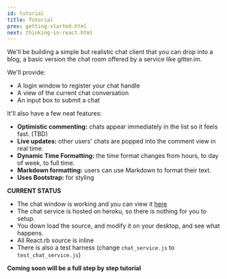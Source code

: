 ```yaml
---
id: tutorial
title: Tutorial
prev: getting-started.html
next: thinking-in-react.html
---
```


We'll be building a simple but realistic chat client that you can drop into a blog, a basic version the chat room offered by a service like gitter.im.

We'll provide:

* A login window to register your chat handle
* A view of the current chat conversation
* An input box to submit a chat

It'll also have a few neat features:

* **Optimistic commenting:** chats appear immediately in the list so it feels fast. (TBD)
* **Live updates:** other users' chats are popped into the comment view in real time.
* **Dynamic Time Formatting:** the time format changes from hours, to day of week, to full time.
* **Markdown formatting:** users can use Markdown to format their text.
* **Uses Bootstrap:** for styling

**CURRENT STATUS**

* The chat window is working and you can view it [here](/chatrb.html)
* The chat service is hosted on heroku, so there is nothing for you to setup.
* You down load the source, and modify it on your desktop, and see what happens.
* All React.rb source is inline
* There is also a test harness (change `chat_service.js` to `test_chat_service.js`)

**Coming soon will be a full step by step tutorial**
